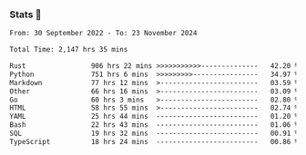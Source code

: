 ### Stats 👋
<!--START_SECTION:waka-->

```txt
From: 30 September 2022 - To: 23 November 2024

Total Time: 2,147 hrs 35 mins

Rust                906 hrs 22 mins >>>>>>>>>>>--------------   42.20 %
Python              751 hrs 6 mins  >>>>>>>>>----------------   34.97 %
Markdown            77 hrs 12 mins  >------------------------   03.59 %
Other               66 hrs 16 mins  >------------------------   03.09 %
Go                  60 hrs 3 mins   >------------------------   02.80 %
HTML                58 hrs 55 mins  >------------------------   02.74 %
YAML                25 hrs 44 mins  -------------------------   01.20 %
Bash                22 hrs 43 mins  -------------------------   01.06 %
SQL                 19 hrs 32 mins  -------------------------   00.91 %
TypeScript          18 hrs 24 mins  -------------------------   00.86 %
```

<!--END_SECTION:waka-->

<!--
**buhaytza2005/buhaytza2005** is a ✨ _special_ ✨ repository because its `README.md` (this file) appears on your GitHub profile.

Here are some ideas to get you started:

- 🔭 I’m currently working on ...
- 🌱 I’m currently learning ...
- 👯 I’m looking to collaborate on ...
- 🤔 I’m looking for help with ...
- 💬 Ask me about ...
- 📫 How to reach me: ...
- 😄 Pronouns: ...
- ⚡ Fun fact: ...
-->


